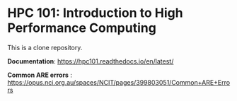 # HPC 101: Introduction to High Performance Computing

This is a clone repository.

**Documentation**:  https://hpc101.readthedocs.io/en/latest/

**Common ARE errors** : https://opus.nci.org.au/spaces/NCIT/pages/399803051/Common+ARE+Errors
